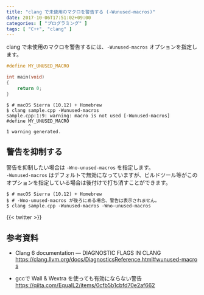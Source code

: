 ```yaml
---
title: "clang で未使用のマクロを警告する (-Wunused-macros)"
date: 2017-10-06T17:51:02+09:00
categories: [ "プログラミング" ]
tags: [ "C++", "clang" ]
---
```


clang で未使用のマクロを警告するには、`-Wunused-macros` オプションを指定します。

```cpp
#define MY_UNUSED_MACRO

int main(void)
{
    return 0;
}
```

```shell
$ # macOS Sierra (10.12) + Homebrew
$ clang sample.cpp -Wunused-macros
sample.cpp:1:9: warning: macro is not used [-Wunused-macros]
#define MY_UNUSED_MACRO
        ^
1 warning generated.
```

## 警告を抑制する

警告を抑制したい場合は `-Wno-unused-macros` を指定します。<br />
`-Wunused-macros` はデフォルトで無効になっていますが、ビルドツール等がこのオプションを指定している場合は後付けで打ち消すことができます。

```
$ # macOS Sierra (10.12) + Homebrew
$ # -Wno-unused-macros が後ろにある場合、警告は表示されません。
$ clang sample.cpp -Wunused-macros -Wno-unused-macros
```

{{< twitter >}}

## 参考資料

- Clang 6 documentation &mdash; DIAGNOSTIC FLAGS IN CLANG<br />
  <span style="word-break: break-all;">
  https://clang.llvm.org/docs/DiagnosticsReference.html#wunused-macros
  </span>

- gccで Wall &amp; Wextra を使っても有効にならない警告<br />
  <span style="word-break: break-all;">
  https://qiita.com/EqualL2/items/0cfb5b1cbfd70e2af662
  </span>
